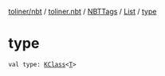 [toliner/nbt](../../../index.md) / [toliner.nbt](../../index.md) / [NBTTags](../index.md) / [List](index.md) / [type](./type.md)

# type

`val type: `[`KClass`](https://kotlinlang.org/api/latest/jvm/stdlib/kotlin.reflect/-k-class/index.html)`<`[`T`](index.md#T)`>`